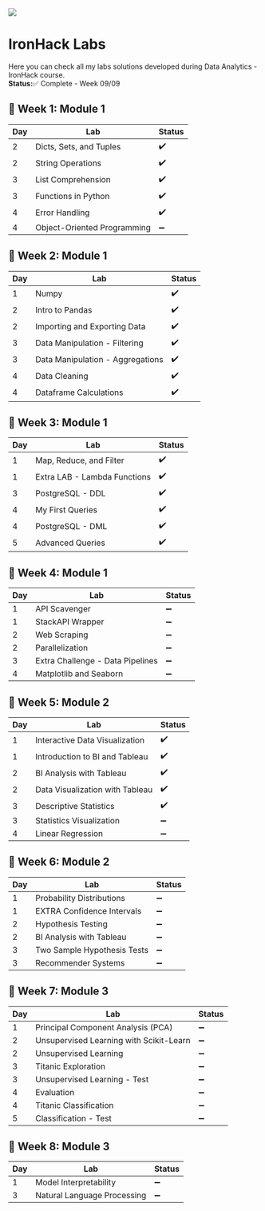 <img src="https://camo.githubusercontent.com/52d2ff8778b60261533a7dba8dd989c6893a519b/68747470733a2f2f692e696d6775722e636f6d2f315167724e4e772e706e67">

# IronHack Labs
Here you can check all my labs solutions developed during Data Analytics - IronHack course.<br>
<b>Status:</b>✅ Complete - Week 09/09
<br>

## 🚩 Week 1: Module 1

| Day  |  Lab                        |  Status  |
| ---- | ----------------------------|----------|
|  2   | Dicts, Sets, and Tuples     |    ✔️    |
|  2   | String Operations           |    ✔️    |
|  3   | List Comprehension          |    ✔️    |
|  3   | Functions in Python         |    ✔️    |
|  4   | Error Handling              |    ✔️    |
|  4   | Object-Oriented Programming |    ➖    |

<h2> 🚩 Week 2: Module 1</h2>

| Day  |  Lab                              |  Status  |
| ---- | ----------------------------      |----------|
|  1   | Numpy                             |    ✔️    |
|  2   | Intro to Pandas                   |    ✔️    |
|  2   | Importing and Exporting Data      |    ✔️    |
|  3   |  Data Manipulation - Filtering    |    ✔️    |
|  3   | Data Manipulation - Aggregations  |    ✔️    |
|  4   | Data Cleaning                     |    ✔️    |
|  4   | Dataframe Calculations            |    ✔️    |

<h2>🚩 Week 3: Module 1</h2>

| Day  |  Lab                              |  Status  |
| ---- | ----------------------------      |----------|
|  1   | Map, Reduce, and Filter           |    ✔️    |
|  1   | Extra LAB - Lambda Functions      |    ✔️    |
|  3   | PostgreSQL - DDL                  |    ✔️    |
|  4   | My First Queries                  |    ✔️    |
|  4   | PostgreSQL - DML                  |    ✔️    |
|  5   | Advanced Queries                  |    ✔️    |

<h2>🚩 Week 4: Module 1</h2>

| Day  |  Lab                              |  Status  |
| ---- | ----------------------------      |----------|
|  1   | API Scavenger                     |    ➖    |
|  1   | StackAPI Wrapper                  |    ➖    |
|  2   | Web Scraping                      |    ➖    |
|  2   | Parallelization                   |    ➖    |
|  3   | Extra Challenge - Data Pipelines  |    ➖    |
|  4   | Matplotlib and Seaborn            |    ➖    |

<h2>🚩 Week 5: Module 2</h2>

| Day  |  Lab                              |  Status  |
| ---- | ----------------------------      |----------|
|  1   | Interactive Data Visualization    |    ✔️    |
|  1   | Introduction to BI and Tableau    |    ✔️    |
|  2   | BI Analysis with Tableau          |    ✔️    |
|  2   | Data Visualization with Tableau   |    ✔️    |
|  3   | Descriptive Statistics            |    ✔️    |
|  3   | Statistics Visualization          |    ➖    |
|  4   | Linear Regression                 |    ➖    |

<h2> 🚩 Week 6: Module 2</h2>

| Day  |  Lab                              |  Status  |
| ---- | ----------------------------      |----------|
|  1   | Probability Distributions         |    ➖    |
|  1   | EXTRA Confidence Intervals        |    ➖    |
|  2   | Hypothesis Testing                |    ➖    |
|  2   | BI Analysis with Tableau          |    ➖    |
|  3   | Two Sample Hypothesis Tests       |    ➖    |
|  3   | Recommender Systems               |    ➖    |

<h2> 🚩 Week 7: Module 3 </h2>

| Day  |  Lab                                     |  Status  |
| ---- | ----------------------------             |----------|
|  1   | Principal Component Analysis (PCA)       |    ➖    |
|  2   | Unsupervised Learning with Scikit-Learn  |    ➖    |
|  2   | Unsupervised Learning                    |    ➖    |
|  3   | Titanic Exploration                      |    ➖    |
|  3   | Unsupervised Learning - Test             |    ➖    |
|  4   | Evaluation                               |    ➖    |
|  4   | Titanic Classification                   |    ➖    |
|  5   | Classification - Test                    |    ➖    | 

<h2> 🚩 Week 8: Module 3 </h2>

| Day  |  Lab                                     |  Status  |
| ---- | ----------------------------             |----------|
|  1   | Model Interpretability                   |    ➖    |
|  3   | Natural Language Processing              |    ➖    |

